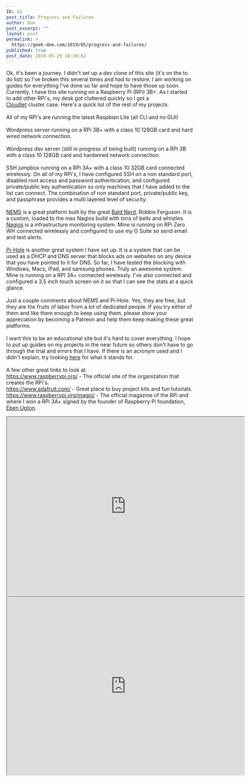 ```yaml
---
ID: 41
post_title: Progress and Failures
author: Don
post_excerpt: ""
layout: post
permalink: >
  https://geek-dom.com/2019/05/progress-and-failures/
published: true
post_date: 2019-05-29 18:30:02
---
```

<!-- wp:paragraph -->
<p>Ok, it's been a journey.  I didn't set up a dev clone of this site (it's on the to do list) so I've broken this several times and had to restore.  I am working on guides for everything I've done so far and hope to have those up soon.  Currently, I have this site running on a Raspberry Pi (RPi) 3B+.  As I started to add other RPi's, my desk got cluttered quickly so I got a <br><a href="https://www.amazon.com/CLOUDLET-CASE-Raspberry-Single-Computers/dp/B07D5MJ7PQ/ref=sr_1_5?keywords=raspberry+pi+cluster&amp;qid=1559134250&amp;s=gateway&amp;sr=8-5">Cloudlet</a> cluster case.  Here's a quick list of the rest of my projects.<br><br>All of my RPi's are running the latest Raspbian Lite (all CLI and no GUI)<br><br>Wordpress server running on a RPi 3B+ with a class 10 128GB card and hard wired network connection.<br><br>Wordpress dev server (still in progress of being built) running on a RPi 3B with a class 10 128GB card and hardwired network connection.<br><br>SSH jumpbox running on a RPi 3A+ with a class 10 32GB card connected wirelessly.  On all of my RPi's, I have configured SSH on a non standard port, disabled root access and password authentication, and configured private/public key authentication so only machines that I have added to the list can connect.  The combination of non standard port, private/public key, and passphrase provides a multi layered level of security.<br><br><a href="https://nemslinux.com/">NEMS</a> is a great platform built by the great <a href="http://baldnerd.com/who-is-the-bald-nerd/">Bald Nerd</a>, Robbie Ferguson.  It is a custom, loaded to the max Nagios build with tons of bells and whistles.  <a href="https://www.nagios.org/">Nagios</a> is a infrastructure monitoring system.  Mine is running on RPi Zero WH connected wirelessly and configured to use my G Suite so send email and text alerts.<br><br><a href="https://pi-hole.net/">Pi-Hole</a> is another great system I have set up.  It is a system that can be used as a DHCP and DNS server that blocks ads on websites on any device that you have pointed to it for DNS.  So far, I have tested the blocking with Windows, Macs, iPad, and samsung phones.  Truly an awesome system.  Mine is running on a RPI 3A+ connected wirelessly.  I've also connected and configured a 3.5 inch touch screen on it so that I can see the stats at a quick glance.<br><br>Just a couple comments about NEMS and Pi-Hole.  Yes, they are free, but they are the fruits of labor from a lot of dedicated people.  If you try either of them and like them enough to keep using them, please show your appreciation by becoming a Patreon and help them keep making these great platforms.<br><br>I want this to be an educational site but it's hard to cover everything.  I hope to put up guides on my projects in the near future so others don't have to go through the trial and errors that I have.   If there is an acronym used and I didn't explain, try looking <a href="https://en.wikipedia.org/wiki/List_of_computing_and_IT_abbreviations">here</a> for what it stands for.<br><br>A few other great links to look at.<br> <a href="https://www.raspberrypi.org/">https://www.raspberrypi.org/</a> - The official site of the organization that creates the RPi's.<br> <a href="https://www.adafruit.com/">https://www.adafruit.com/</a> - Great place to buy project kits and fun tutorials.<br> <a href="https://www.raspberrypi.org/magpi/">https://www.raspberrypi.org/magpi/</a>  - The official magazine of the RPi and where I won a RPi 3A+ signed by the founder of Raspberry Pi foundation, <a href="https://www.raspberrypi.org/blog/author/eben/">Eben Upton</a>.</p>
<!-- /wp:paragraph -->

<!-- wp:html -->
<iframe src="https://drive.google.com/file/d/1HiCsHL_I1CxSSkYai4naUwLVEV6tKt_r/preview" width="640" height="480"></iframe>
<!-- /wp:html -->

<!-- wp:shortcode -->
<iframe src="https://drive.google.com/file/d/1u6N3IWCeq0D9qXr6R9YUJoN9sQi_ixYs/preview" width="640" height="480"></iframe>
<!-- /wp:shortcode -->